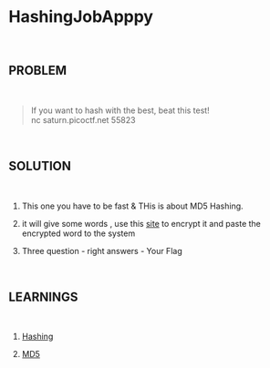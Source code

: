 

# HashingJobApppy

<br>

## PROBLEM

<br>

> If you want to hash with the best, beat this test!  
    nc saturn.picoctf.net 55823

<br>

## SOLUTION

<br>

1. This one you have to be fast & THis is about MD5 Hashing.

2. it will give some words , use this [site](https://www.md5online.org/md5-encrypt.html) to encrypt it and paste the encrypted word to the system

3. Three question - right answers - Your Flag

<br>

## LEARNINGS

<br>

1. [Hashing](https://www.geeksforgeeks.org/introduction-to-hashing-data-structure-and-algorithm-tutorials/)

2. [MD5](https://www.geeksforgeeks.org/what-is-the-md5-algorithm/)